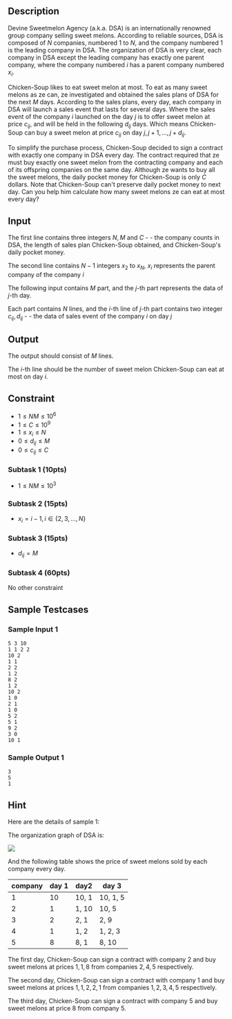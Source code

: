 ## Description

Devine Sweetmelon Agency (a.k.a. DSA) is an internationally renowned group company selling sweet melons. According to reliable sources, DSA is composed of $N$ companies, numbered $1$ to $N$, and the company numbered $1$ is the leading company in DSA. The organization of DSA is very clear, each company in DSA except the leading company has exactly one parent company, where the company numbered $i$ has a parent company numbered $x_i$.

Chicken-Soup likes to eat sweet melon at most. To eat as many sweet melons as ze can, ze investigated and obtained the sales plans of DSA for the next $M$ days. According to the sales plans, every day, each company in DSA will launch a sales event that lasts for several days. Where the sales event of the company $i$ launched on the day $j$ is to offer sweet melon at price $c_{ij}$, and will be held in the following $d_{ij}$ days. Which means Chicken-Soup can buy a sweet melon at price $c_{ij}$ on day $j, j + 1, \dots, j + d_{ij}$.

To simplify the purchase process, Chicken-Soup decided to sign a contract with exactly one company in DSA every day. The contract required that ze must buy exactly one sweet melon from the contracting company and each of its offspring companies on the same day. Although ze wants to buy all the sweet melons, the daily pocket money for Chicken-Soup is only $C$ dollars. Note that Chicken-Soup can't preserve daily pocket money to next day. Can you help him calculate how many sweet melons ze can eat at most every day?

## Input

The first line contains three integers $N, M$ and $C$ - - the company counts in DSA, the length of sales plan Chicken-Soup obtained, and Chicken-Soup's daily pocket money.

The second line contains $N-1$ integers $x_2$ to $x_N$, $x_i$ represents the parent company of the company $i$

The following input contains $M$ part, and the $j$-th part represents the data of $j$-th day.

Each part contains $N$ lines, and the $i$-th line of $j$-th part contains two integer $c_{ij}, d_{ij}$ - - the data of sales event of the company $i$ on day $j$

## Output

The output should consist of $M$ lines.

The $i$-th line should be the number of sweet melon Chicken-Soup can eat at most on day $i$.

## Constraint

- $1 \le NM \le 10^6$
- $1 \le C \le 10^9$
- $1 \le x_i \le N$
- $0 \le d_{ij} \le M$
- $0 \le c_{ij} \le C$

### Subtask 1 (10pts)

- $1\le NM \le 10^3$

### Subtask 2 (15pts)

- $x_i = i - 1, i \in \{2, 3, \dots, N\}$

### Subtask 3 (15pts)

- $d_{ij} = M$

### Subtask 4 (60pts)

No other constraint

## Sample Testcases

### Sample Input 1

```
5 3 10
1 1 2 2
10 2
1 1
2 2
1 2
8 2
1 2
10 2
1 0
2 1
1 0
5 2
5 1
9 2
3 0
10 1
```

### Sample Output 1

```
3
5
1
```

## Hint

Here are the details of sample 1:

The organization graph of DSA is:

![](https://i.imgur.com/iwjpKgn.png)

And the following table shows the price of sweet melons sold by each company every day.

| company | day 1 | day2  | day 3    |
| ------- | ----- | ----- | -------- |
| 1       | 10    | 10, 1 | 10, 1, 5 |
| 2       | 1     | 1, 10 | 10, 5    |
| 3       | 2     | 2, 1  | 2, 9     |
| 4       | 1     | 1, 2  | 1, 2, 3  |
| 5       | 8     | 8, 1  | 8, 10    |

The first day, Chicken-Soup can sign a contract with company $2$ and buy sweet melons at prices $1, 1, 8$ from companies $2, 4, 5$ respectively.

The second day, Chicken-Soup can sign a contract with company $1$ and buy sweet melons at prices $1, 1, 2, 2, 1$ from companies $1, 2, 3, 4, 5$ respectively.

The third day, Chicken-Soup can sign a contract with company $5$ and buy sweet melons at price $8$ from company $5$.
